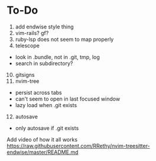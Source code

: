# To-Do

1. add endwise style thing
3. vim-rails? gf?
4. ruby-lsp does not seem to map properly
5. telescope
 - look in .bundle, not in .git, tmp, log
 - search in subdirectory?
10. gitsigns
11. nvim-tree
 - persist across tabs
 - can't seem to open in last focused window
 - lazy load when .git exists
12. autosave
 - only autosave if .git exists

Add video of how it all works
https://raw.githubusercontent.com/RRethy/nvim-treesitter-endwise/master/README.md
